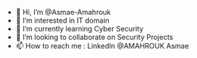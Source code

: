 - 👋 Hi, I’m @Asmae-Amahrouk
- 👀 I’m interested in IT domain 
- 🌱 I’m currently learning Cyber Security 
- 💞️ I’m looking to collaborate on Security Projects 
- 📫 How to reach me : LinkedIn @AMAHROUK Asmae 

<!---
Asmae-Amahrouk/Asmae-Amahrouk is a ✨ special ✨ repository because its `README.md` (this file) appears on your GitHub profile.
You can click the Preview link to take a look at your changes.
--->
